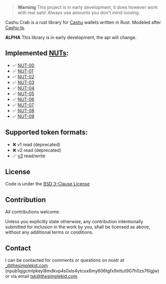 > **Warning**
> This project is in early development, it does however work with real sats! Always use amounts you don't mind loosing.

Cashu Crab is a rust library for [Cashu](https://github.com/cashubtc) wallets written in Rust.
Modeled after [Cashu-ts](https://github.com/cashubtc/cashu-ts).

**ALPHA** This library is in early development, the api will change.

## Implemented [NUTs](https://github.com/cashubtc/nuts/):

- ✅ [NUT-00](https://github.com/cashubtc/nuts/blob/main/00.md)
- ✅ [NUT-01](https://github.com/cashubtc/nuts/blob/main/01.md)
- ✅ [NUT-02](https://github.com/cashubtc/nuts/blob/main/02.md)
- ✅ [NUT-03](https://github.com/cashubtc/nuts/blob/main/03.md)
- ✅ [NUT-04](https://github.com/cashubtc/nuts/blob/main/04.md)
- ✅ [NUT-05](https://github.com/cashubtc/nuts/blob/main/05.md)
- ✅ [NUT-06](https://github.com/cashubtc/nuts/blob/main/06.md)
- ✅ [NUT-07](https://github.com/cashubtc/nuts/blob/main/07.md)
- ✅ [NUT-08](https://github.com/cashubtc/nuts/blob/main/08.md)
- ✅ [NUT-09](https://github.com/cashubtc/nuts/blob/main/09.md)


## Supported token formats:

- ❌ v1 read (deprecated)
- ❌ v2 read (deprecated)
- ✅ [v3](https://github.com/cashubtc/nuts/blob/main/00.md#023---v3-tokens) read/write


## License

Code is under the [BSD 3-Clause License](LICENSE-BSD-3)

## Contribution

All contributions welcome.

Unless you explicitly state otherwise, any contribution intentionally submitted for inclusion in the work by you, shall be licensed as above, without any additional terms or conditions.

## Contact

I can be contacted for comments or questions on nostr at _@thesimplekid.com (npub1qjgcmlpkeyl8mdkvp4s0xls4ytcux6my606tgfx9xttut907h0zs76lgjw) or via email tsk@thesimplekid.com.

